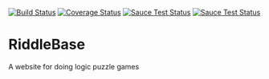 [![Build Status](https://travis-ci.org/dan-brown/RiddleBase.svg?branch=master)](https://travis-ci.org/dan-brown/RiddleBase)
[![Coverage Status](https://coveralls.io/repos/github/dan-brown/RiddleBase/badge.svg?branch=master)](https://coveralls.io/github/dan-brown/RiddleBase?branch=master)
[![Sauce Test Status](https://saucelabs.com/buildstatus/dan-brown)](https://saucelabs.com/u/dan-brown)
[![Sauce Test Status](https://saucelabs.com/browser-matrix/dan-brown.svg)](https://saucelabs.com/u/dan-brown)
# RiddleBase


A website for doing logic puzzle games
